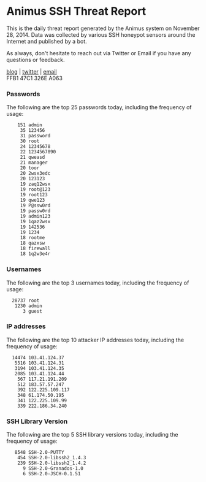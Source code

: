 # Animus SSH Threat Report

This is the daily threat report generated by the Animus system on November 28, 2014. Data was collected by various SSH honeypot sensors around the Internet and published by a bot.  

As always, don't hesitate to reach out via Twitter or Email if you have any questions or feedback.  

[blog](http://morris.guru) | [twitter](https://twitter.com/andrew___morris) | [email](mailto:andrew@morris.guru)  
FFB1 47C1 326E A063  
### Passwords
The following are the top 25 passwords today, including the frequency of usage:
```
    151 admin
     35 123456
     31 password
     30 root
     24 12345678
     22 1234567890
     21 qweasd
     21 manager
     20 toor
     20 2wsx3edc
     20 123123
     19 zaq12wsx
     19 root@123
     19 root123
     19 qwe123
     19 P@ssw0rd
     19 passw0rd
     19 admin123
     19 1qaz2wsx
     19 142536
     19 1234
     18 rootme
     18 qazxsw
     18 firewall
     18 1q2w3e4r
```

### Usernames
The following are the top 3 usernames today, including the frequency of usage:
```
  28737 root
   1230 admin
      3 guest
```

### IP addresses
The following are the top 10 attacker IP addresses today, including the frequency of usage:
```
  14474 103.41.124.37
   5516 103.41.124.31
   3194 103.41.124.35
   2085 103.41.124.44
    567 117.21.191.209
    512 183.57.57.247
    392 122.225.109.117
    348 61.174.50.195
    341 122.225.109.99
    339 222.186.34.240
```

### SSH Library Version
The following are the top 5 SSH library versions today, including the frequency of usage:
```
   8548 SSH-2.0-PUTTY
    454 SSH-2.0-libssh2_1.4.3
    239 SSH-2.0-libssh2_1.4.2
      9 SSH-2.0-Granados-1.0
      6 SSH-2.0-JSCH-0.1.51
```
